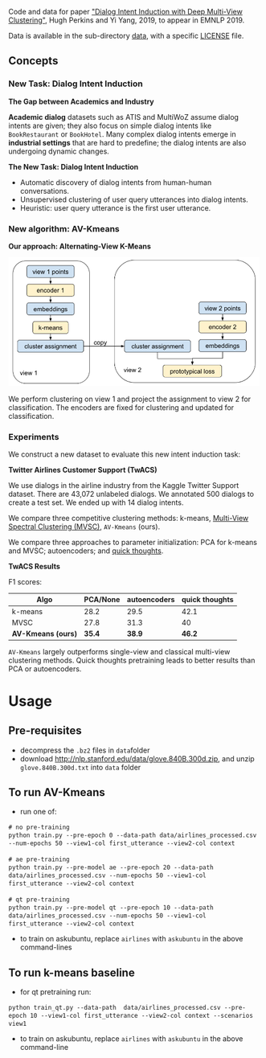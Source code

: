 Code and data for paper ["Dialog Intent Induction with Deep Multi-View Clustering"](https://arxiv.org/abs/1908.11487), Hugh Perkins and Yi Yang, 2019, to appear in EMNLP 2019.

Data is available in the sub-directory [data](data), with a specific [LICENSE](data/LICENSE) file.

## Concepts

### New Task: Dialog Intent Induction

**The Gap between Academics and Industry**

**Academic dialog** datasets such as ATIS and MultiWoZ assume dialog intents are given; they also focus on simple dialog intents like `BookRestaurant` or `BookHotel`.
Many complex dialog intents emerge in **industrial settings** that are hard to predefine; the dialog intents are also undergoing dynamic changes.

**The New Task: Dialog Intent Induction**

- Automatic discovery of dialog intents from human-human conversations.
- Unsupervised clustering of user query utterances into dialog intents.
- Heuristic: user query utterance is the first user utterance.

### New algorithm: AV-Kmeans

**Our approach: Alternating-View K-Means**

<img src="images/avkmeans_graph.png" width="500" />

We perform clustering on view 1 and project the assignment to view 2 for classification. The encoders are fixed for clustering and updated for classification.

### Experiments

We construct a new dataset to evaluate this new intent induction task:

**Twitter Airlines Customer Support (TwACS)**

We use dialogs in the airline industry from the Kaggle Twitter Support dataset. There are 43,072 unlabeled dialogs. We annotated 500 dialogs to create a test set. We ended up with 14 dialog intents.

We compare three competitive clustering methods: k-means, [Multi-View Spectral Clustering (MVSC)](https://github.com/mariceli3/multiview), `AV-Kmeans` (ours).

We compare three approaches to parameter initialization: PCA for k-means and MVSC; autoencoders; and [quick thoughts](https://arxiv.org/pdf/1803.02893.pdf).

**TwACS Results**

F1 scores:

|Algo   | PCA/None | autoencoders | quick thoughts |
|------|----------|--------------|----------------|
|k-means| 28.2 | 29.5 | 42.1|
|MVSC| 27.8 | 31.3 | 40 |
|**AV-Kmeans (ours)** | **35.4** | **38.9** | **46.2** |

`AV-Kmeans` largely outperforms single-view and classical multi-view clustering methods. Quick thoughts pretraining leads to better results than PCA or autoencoders.

# Usage

## Pre-requisites

- decompress the `.bz2` files in `data`folder
- download http://nlp.stanford.edu/data/glove.840B.300d.zip, and unzip `glove.840B.300d.txt` into `data` folder

## To run AV-Kmeans

- run one of:
```
# no pre-training
python train.py --pre-epoch 0 --data-path data/airlines_processed.csv --num-epochs 50 --view1-col first_utterance --view2-col context

# ae pre-training
python train.py --pre-model ae --pre-epoch 20 --data-path data/airlines_processed.csv --num-epochs 50 --view1-col first_utterance --view2-col context

# qt pre-training
python train.py --pre-model qt --pre-epoch 10 --data-path data/airlines_processed.csv --num-epochs 50 --view1-col first_utterance --view2-col context
```
- to train on askubuntu, replace `airlines` with `askubuntu` in the above command-lines

## To run k-means baseline

- for qt pretraining run:
```
python train_qt.py --data-path  data/airlines_processed.csv --pre-epoch 10 --view1-col first_utterance --view2-col context --scenarios view1
```
- to train on askubuntu, replace `airlines` with `askubuntu` in the above command-line

